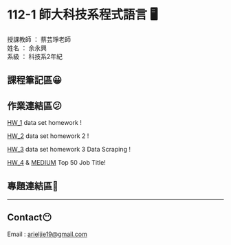 # 112-1 師大科技系程式語言 :desktop_computer:

授課教師 ： 蔡芸琤老師  
姓名 ： 余永興  
系級 ： 科技系2年紀

## 課程筆記區:grinning:

## 作業連結區:confused:
[HW_1](HW_1/Homework_1.ipynb) data set homework !  

[HW_2](Homework_2.ipynb) data set homework 2 !  

[HW_3](PL_HW_3/PL_HW_3.ipynb) data set homework 3 Data Scraping !  

[HW_4](PL_HW_4/PLHW4.ipynb) & [MEDIUM](https://medium.com/@arieljie19/popular-job-title-top-50-468f5feb36f7) Top 50 Job Title!

## 專題連結區:thinking:

---

## Contact:no_mouth:

Email : arieljie19@gmail.com
